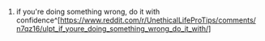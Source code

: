 1. if you're doing something wrong, do it with confidence^[https://www.reddit.com/r/UnethicalLifeProTips/comments/n7qz16/ulpt_if_youre_doing_something_wrong_do_it_with/]